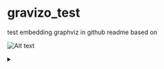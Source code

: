 # gravizo_test

test embedding graphviz in github readme based on 

![Alt text](https://g.gravizo.com/source/custom_mark10?https%3A%2F%2Fraw.githubusercontent.com%2FTLmaK0%2Fgravizo%2Fmaster%2FREADME.md)
<details>
<summary></summary>
custom_mark10
digraph G {
  aize ="4,4";
  main [shape=box];
  main -> parse [weight=8];
  parse -> execute;
  main -> init [style=dotted];
  main -> cleanup;
  execute -> { make_string; printf};
  init -> make_string;
  edge [color=red];
  main -> printf [style=bold,label="99 times"];
  make_string [label="make a 
    string"];
  node 
    [shape=box,style=filled,color=".7 
    .3 1.0"];
  execute -> compare;
}
custom_mark10
</details>


